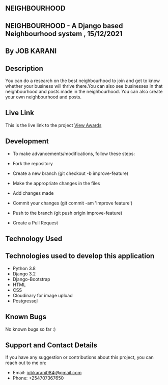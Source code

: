 ## NEIGHBOURHOOD

## NEIGHBOURHOOD - A Django based Neighbourhood system , 15/12/2021

## By JOB KARANI

## Description

You can do a research on the best neighbourhood to join and get to know whether your business will thrive there.You can also see businesses in that neighbourhood and posts made in the neighbourhood. You can also create your own neighbourhood and posts.

## Live Link

This is the live link to the project <a href="">View Awards
</a>

## Development

- To make advancements/modifications, follow these steps:

- Fork the repository
- Create a new branch (git checkout -b improve-feature)
- Make the appropriate changes in the files
- Add changes made
- Commit your changes (git commit -am 'Improve feature')
- Push to the branch (git push origin improve-feature)
- Create a Pull Request

## Technology Used

## Technologies used to develop this application

- Python 3.8
- Django 3.2
- Django-Bootstrap
- HTML
- CSS
- Cloudinary for image upload
- Postgressql

## Known Bugs

No known bugs so far :)

## Support and Contact Details

If you have any suggestion or contributions about this project, you can reach out to me on:

- Email: jobkarani084j@gmail.com
- Phone: +254707367650
